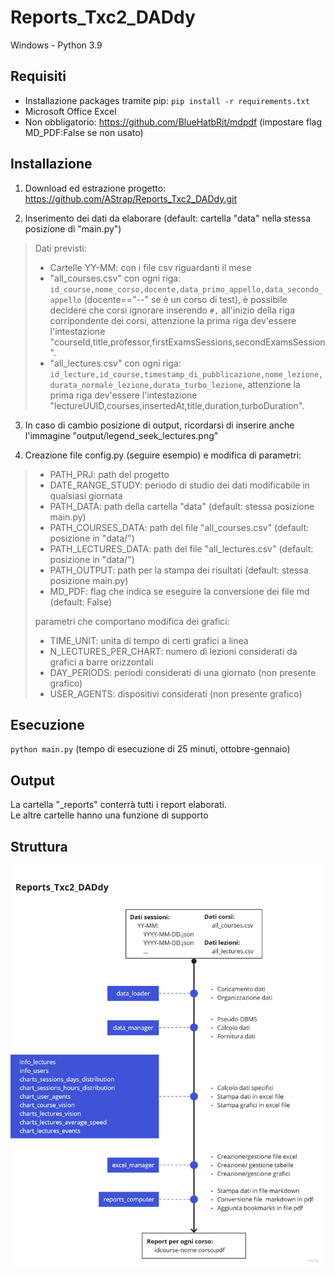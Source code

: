 # Reports_Txc2_DADdy
  Windows - Python 3.9

## Requisiti

 - Installazione packages tramite pip: `pip install -r requirements.txt`
 - Microsoft Office Excel
 - Non obbligatorio: https://github.com/BlueHatbRit/mdpdf (impostare flag MD_PDF:False se non usato)

## Installazione

1. Download ed estrazione progetto: https://github.com/AStrap/Reports_Txc2_DADdy.git

2. Inserimento dei dati da elaborare (default: cartella "data" nella stessa posizione di "main.py")<br/>
> Dati previsti:
> - Cartelle YY-MM: con i file csv riguardanti il mese
> - "all_courses.csv" con ogni riga: `id_course,nome_corso,docente,data_primo_appello,data_secondo_appello` (docente=="--" se è un corso di test), è possibile decidere che corsi ignorare inserendo `#,` all'inizio della riga corripondente dei corsi, attenzione la prima riga dev'essere l'intestazione "courseId,title,professor,firstExamsSessions,secondExamsSession".
> - "all_lectures.csv" con ogni riga: `id_lecture,id_course,timestamp_di_pubblicazione,nome_lezione,durata_normale_lezione,durata_turbo_lezione`, attenzione la prima riga dev'essere l'intestazione "lectureUUID,courses,insertedAt,title,duration,turboDuration".

3. In caso di cambio posizione di output, ricordarsi di inserire anche l'immagine "output/legend_seek_lectures.png"

4. Creazione file config.py (seguire esempio) e modifica di parametri:
> - PATH_PRJ: path del progetto
> - DATE_RANGE_STUDY: periodo di studio dei dati modificabile in qualsiasi giornata
> - PATH_DATA: path della cartella "data" (default: stessa posizione main.py)
> - PATH_COURSES_DATA: path del file "all_courses.csv" (default: posizione in "data/")
> - PATH_LECTURES_DATA: path del file "all_lectures.csv" (default: posizione in "data/")
> - PATH_OUTPUT: path per la stampa dei risultati (default: stessa posizione main.py)
> - MD_PDF: flag che indica se eseguire la conversione dei file md (default: False)
>
> parametri che comportano modifica dei grafici:
> - TIME_UNIT: unita di tempo di certi grafici a linea
> - N_LECTURES_PER_CHART: numero di lezioni considerati da grafici a barre orizzontali
> - DAY_PERIODS: periodi considerati di una giornato (non presente grafico)
> - USER_AGENTS: dispositivi considerati (non presente grafico)

## Esecuzione
`python main.py` (tempo di esecuzione di 25 minuti, ottobre-gennaio)

## Output
La cartella "_reports" conterrà tutti i report elaborati. <br/>
Le altre cartelle hanno una funzione di supporto

## Struttura

<img src="https://github.com/AStrap/Reports_Txc2_DADdy/blob/main/utility/img/Prj_structure.jpg" alt="Struttura del progetto"/>
